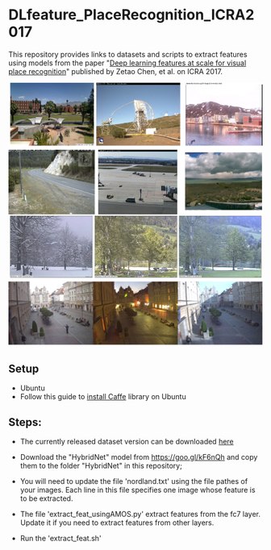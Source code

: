 # DLfeature_PlaceRecognition_ICRA2017

This repository provides links to datasets and scripts to extract features using models from the paper "[Deep learning features at scale for visual place recognition](https://ieeexplore.ieee.org/abstract/document/7989366)" published by Zetao Chen, et al. on ICRA 2017. 

![diversity of scenes](images/scene_diversity.png)
![scene_variations](images/scene_condition.png)

## Setup
- Ubuntu
- Follow this guide to [install Caffe](http://caffe.berkeleyvision.org/install_apt.html) library on Ubuntu

## Steps:
- The currently released dataset version can be downloaded [here](https://www.dropbox.com/s/aklu4tz3hurycj0/SPED_900.zip?dl=0) 

- Download the "HybridNet" model from https://goo.gl/kF6nQh and copy them to the folder "HybridNet" in this repository;

- You will need to update the file 'nordland.txt' using the file pathes of your images. Each line in this file specifies one image whose feature is to be extracted. 

- The file 'extract_feat_usingAMOS.py' extract features from the fc7 layer. Update it if you need to extract features from other layers.

- Run the 'extract_feat.sh'


